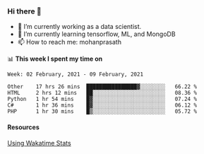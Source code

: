 ### Hi there 👋

- 🔭 I’m currently working as a data scientist.
- 🌱 I’m currently learning tensorflow, ML, and MongoDB
- 📫 How to reach me: mohanprasath

📊 **This week I spent my time on**
<!--START_SECTION:waka-->
```text
Week: 02 February, 2021 - 09 February, 2021

Other    17 hrs 26 mins  ████████████████▓░░░░░░░░   66.22 % 
HTML     2 hrs 12 mins   ██░░░░░░░░░░░░░░░░░░░░░░░   08.36 % 
Python   1 hr 54 mins    █▓░░░░░░░░░░░░░░░░░░░░░░░   07.24 % 
C#       1 hr 36 mins    █▓░░░░░░░░░░░░░░░░░░░░░░░   06.12 % 
PHP      1 hr 30 mins    █▒░░░░░░░░░░░░░░░░░░░░░░░   05.72 % 
```
<!--END_SECTION:waka-->

#### Resources
[Using Wakatime Stats](https://github.com/marketplace/actions/waka-readme)
